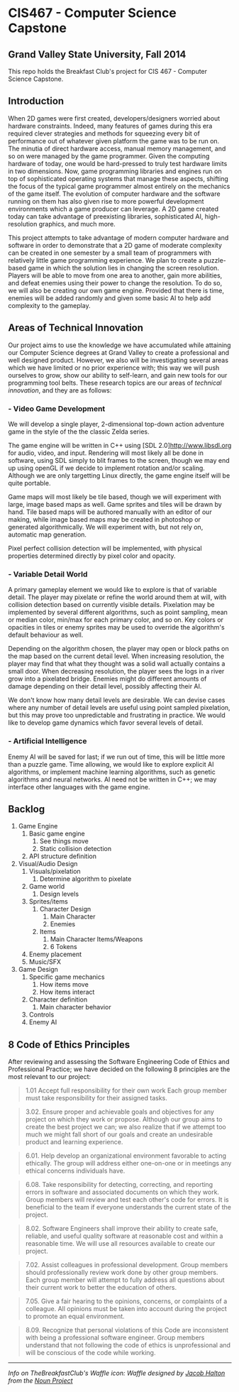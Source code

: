 CIS467 - Computer Science Capstone
==================================
Grand Valley State University, Fall 2014
----------------------------------------

This repo holds the Breakfast Club's project for CIS 467 - Computer Science Capstone.

Introduction
------------

When 2D games were first created, developers/designers worried about hardware constraints. Indeed, many features of games during this era required clever strategies and methods for squeezing every bit of performance out of whatever given platform the game was to be run on. The minutia of direct hardware access, manual memory management, and so on were managed by the game programmer. Given the computing hardware of today, one would be hard-pressed to truly test hardware limits in two dimensions. Now, game programming libraries and engines run on top of sophisticated operating systems that manage these aspects, shifting the focus of the typical game programmer almost entirely on the mechanics of the game itself. The evolution of computer hardware and the software running on them has also given rise to more powerful development environments which a game producer can leverage. A 2D game created today can take advantage of preexisting libraries, sophisticated AI, high-resolution graphics, and much more.

This project attempts to take advantage of modern computer hardware and software in order to demonstrate that a 2D game of moderate complexity can be created in one semester by a small team of programmers with relatively little game programming experience. We plan to create a puzzle-based game in which the solution lies in changing the screen resolution. Players will be able to move from one area to another, gain more abilities, and defeat enemies using their power to change the resolution. To do so, we will also be creating our own game engine. Provided that there is time, enemies will be added randomly and given some basic AI to help add complexity to the gameplay.

Areas of Technical Innovation
-----------------------------
Our project aims to use the knowledge we have accumulated while attaining our Computer Science degrees at Grand Valley to create a professional and well designed product.  However, we also will be investigating several areas which we have limited or no prior experience with; this way we will push ourselves to grow, show our ability to self-learn, and gain new tools for our programming tool belts.  These research topics are our areas of *technical innovation*, and they are as follows:

### - Video Game Development

We will develop a single player, 2-dimensional top-down action adventure game in the style of the the classic Zelda series. 

The game engine will be written in C++ using [SDL 2.0]http://www.libsdl.org for audio, video, and input. Rendering will most likely all be done in software, using SDL simply to blit frames to the screen, though we may end up using openGL if we decide to implement rotation and/or scaling. Although we are only targetting Linux directly, the game engine itself will be quite portable.

Game maps will most likely be tile based, though we will experiment with large, image based maps as well. Game sprites and tiles will be drawn by hand. Tile based maps will be authored manually with an editor of our making, while image based maps may be created in photoshop or generated algorithmically. We will experiment with, but not rely on, automatic map generation.

Pixel perfect collision detection will be implemented, with physical properties determined directly by pixel color and opacity.

### - Variable Detail World

A primary gameplay element we would like to explore is that of variable detail. The player may pixelate or refine the world around them at will, with collision detection based on currently visible details. Pixelation may be implemented by several different algorithms, such as point sampling, mean or median color, min/max for each primary color, and so on. Key colors or opacities in tiles or enemy sprites may be used to override the algorithm's default behaviour as well.

Depending on the algorithm chosen, the player may open or block paths on the map based on the current detail level. When increasing resolution, the player may find that what they thought was a solid wall actually contains a small door.  When decreasing resolution, the player sees the logs in a river grow into a pixelated bridge. Enemies might do different amounts of damage depending on their detail level, possibly affecting their AI.

We don't know how many detail levels are desirable. We can devise cases where any number of detail levels are useful using point sampled pixelation, but this may prove too unpredictable and frustrating in practice. We would like to develop game dynamics which favor several levels of detail.


### - Artificial Intelligence

Enemy AI will be saved for last; if we run out of time, this will be little more than a puzzle game. Time allowing, we would like to explore explicit AI algorithms, or implement machine learning algorithms, such as genetic algorithms and neural networks. AI need not be written in C++; we may interface other languages with the game engine.


Backlog
-----------------------------
1. Game Engine
	1. Basic game engine
		1. See things move
		2. Static collision detection
	2. API structure definition
2. Visual/Audio Design
	1. Visuals/pixelation
		1. Determine algorithm to pixelate
	2. Game world
		1. Design levels
	3. Sprites/items
		1. Character Design
			1. Main Character
			2. Enemies
		2. Items
			1. Main Character Items/Weapons
			2. 6 Tokens
	4. Enemy placement
	5. Music/SFX
3. Game Design
	1. Specific game mechanics 
		1. How items move
		2. How items interact
	2. Character definition
		1. Main character behavior
	3. Controls
	4. Enemy AI

8 Code of Ethics Principles
-----------------------------
After reviewing and assessing  the Software Engineering Code of Ethics and Professional Practice; we have decided on the following 8 principles are the most relevant to our project:

> 1.01 Accept full responsibility for their own work
	Each group member must take responsibility for their assigned tasks.

> 3.02. Ensure proper and achievable goals and objectives for any project on which they work or propose.
	Although our group aims to create the best project we can; we also realize that if we attempt too much we might fall short of our goals and create an undesirable product and learning experience.

> 6.01. Help develop an organizational environment favorable to acting ethically.
	The group will address either one-on-one or in meetings any ethical concerns individuals have.

> 6.08. Take responsibility for detecting, correcting, and reporting errors in software and associated documents on which they work.
	Group members will review and test each other's code for errors. It is beneficial to the team if everyone understands the current state of the project.

> 8.02. Software Engineers shall improve their ability to create safe, reliable, and useful quality software at reasonable cost and within a reasonable time. 
	We will use all resources available to create our project.

> 7.02. Assist colleagues in professional development.
	Group members should professionally review work done by other group members. Each group member will attempt to fully address all questions about their current work to better the education of others.

> 7.05. Give a fair hearing to the opinions, concerns, or complaints of a colleague.
	All opinions must be taken into account during the project to promote an equal environment.

> 8.09. Recognize that personal violations of this Code are inconsistent with being a professional software engineer.
	Group members understand that not following the code of ethics is unprofessional and will be conscious of the code while working.



-----------------------------
_Info on TheBreakfastClub's Waffle icon:_
<i>Waffle designed by <a href="http://www.thenounproject.com/jacob">Jacob Halton</a> from the <a href="http://www.thenounproject.com">Noun Project</a></i>

